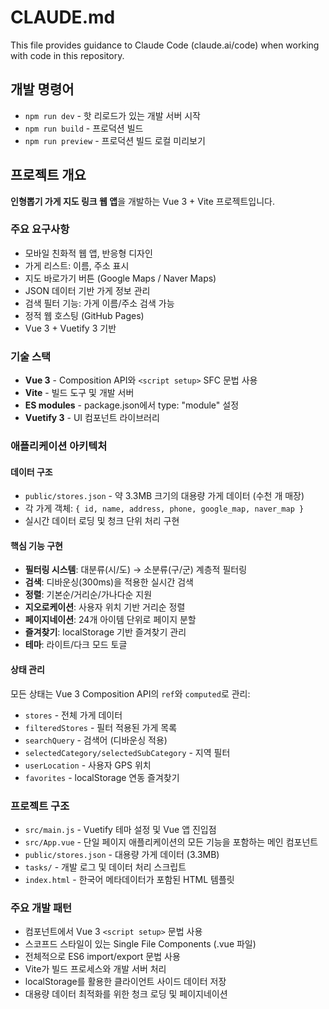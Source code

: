 # CLAUDE.md

This file provides guidance to Claude Code (claude.ai/code) when working with code in this repository.

## 개발 명령어

- `npm run dev` - 핫 리로드가 있는 개발 서버 시작
- `npm run build` - 프로덕션 빌드
- `npm run preview` - 프로덕션 빌드 로컬 미리보기

## 프로젝트 개요

**인형뽑기 가게 지도 링크 웹 앱**을 개발하는 Vue 3 + Vite 프로젝트입니다.

### 주요 요구사항
- 모바일 친화적 웹 앱, 반응형 디자인
- 가게 리스트: 이름, 주소 표시
- 지도 바로가기 버튼 (Google Maps / Naver Maps)
- JSON 데이터 기반 가게 정보 관리
- 검색 필터 기능: 가게 이름/주소 검색 가능
- 정적 웹 호스팅 (GitHub Pages)
- Vue 3 + Vuetify 3 기반

### 기술 스택
- **Vue 3** - Composition API와 `<script setup>` SFC 문법 사용
- **Vite** - 빌드 도구 및 개발 서버
- **ES modules** - package.json에서 type: "module" 설정
- **Vuetify 3** - UI 컴포넌트 라이브러리

### 애플리케이션 아키텍처

#### 데이터 구조
- `public/stores.json` - 약 3.3MB 크기의 대용량 가게 데이터 (수천 개 매장)
- 각 가게 객체: `{ id, name, address, phone, google_map, naver_map }`
- 실시간 데이터 로딩 및 청크 단위 처리 구현

#### 핵심 기능 구현
- **필터링 시스템**: 대분류(시/도) → 소분류(구/군) 계층적 필터링
- **검색**: 디바운싱(300ms)을 적용한 실시간 검색
- **정렬**: 기본순/거리순/가나다순 지원
- **지오로케이션**: 사용자 위치 기반 거리순 정렬
- **페이지네이션**: 24개 아이템 단위로 페이지 분할
- **즐겨찾기**: localStorage 기반 즐겨찾기 관리
- **테마**: 라이트/다크 모드 토글

#### 상태 관리
모든 상태는 Vue 3 Composition API의 `ref`와 `computed`로 관리:
- `stores` - 전체 가게 데이터
- `filteredStores` - 필터 적용된 가게 목록
- `searchQuery` - 검색어 (디바운싱 적용)
- `selectedCategory/selectedSubCategory` - 지역 필터
- `userLocation` - 사용자 GPS 위치
- `favorites` - localStorage 연동 즐겨찾기

### 프로젝트 구조
- `src/main.js` - Vuetify 테마 설정 및 Vue 앱 진입점
- `src/App.vue` - 단일 페이지 애플리케이션의 모든 기능을 포함하는 메인 컴포넌트
- `public/stores.json` - 대용량 가게 데이터 (3.3MB)
- `tasks/` - 개발 로그 및 데이터 처리 스크립트
- `index.html` - 한국어 메타데이터가 포함된 HTML 템플릿

### 주요 개발 패턴
- 컴포넌트에서 Vue 3 `<script setup>` 문법 사용
- 스코프드 스타일이 있는 Single File Components (.vue 파일)
- 전체적으로 ES6 import/export 문법 사용
- Vite가 빌드 프로세스와 개발 서버 처리
- localStorage를 활용한 클라이언트 사이드 데이터 저장
- 대용량 데이터 최적화를 위한 청크 로딩 및 페이지네이션